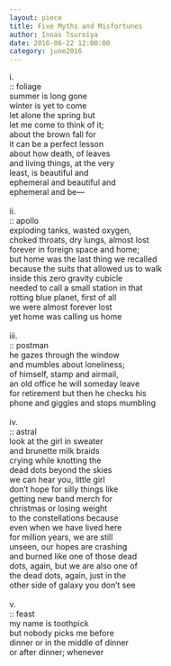 ```yaml
---
layout: piece
title: Five Myths and Misfortunes
author: Innas Tsuroiya
date: 2016-06-22 12:00:00
category: june2016
---
```

i.<br>
:: foliage<br>
summer is long gone<br>
winter is yet to come<br>
let alone the spring but<br>
let me come to think of it;<br>
about the brown fall for<br>
it can be a perfect lesson<br>
about how death, of leaves<br>
and living things, at the very<br>
least, is beautiful and<br>
ephemeral and beautiful and<br>
ephemeral and be—<br>
<br>
ii.<br>
:: apollo<br>
exploding tanks, wasted oxygen,<br>
choked throats, dry lungs, almost lost<br>
forever in foreign space and home;<br>
but home was the last thing we recalled<br>
because the suits that allowed us to walk<br>
inside this zero gravity cubicle<br>
needed to call a small station in that<br>
rotting blue planet, first of all<br>
we were almost forever lost<br>
yet home was calling us home<br>
<br>
iii.<br>
:: postman<br>
he gazes through the window<br>
and mumbles about loneliness;<br>
of himself, stamp and airmail,<br>
an old office he will someday leave<br>
for retirement but then he checks his<br>
phone and giggles and stops mumbling<br>
<br>
iv.<br>
:: astral<br>
look at the girl in sweater<br>
and brunette milk braids<br>
crying while knotting the<br>
dead dots beyond the skies<br>
we can hear you, little girl<br>
don’t hope for silly things like<br>
getting new band merch for<br>
christmas or losing weight<br>
to the constellations because<br>
even when we have lived here<br>
for million years, we are still<br>
unseen, our hopes are crashing<br>
and burned like one of those dead<br>
dots, again, but we are also one of<br>
the dead dots, again, just in the<br>
other side of galaxy you don’t see<br>
<br>
v.<br>
:: feast<br>
my name is toothpick<br>
but nobody picks me before<br>
dinner or in the middle of dinner<br>
or after dinner; whenever<br>